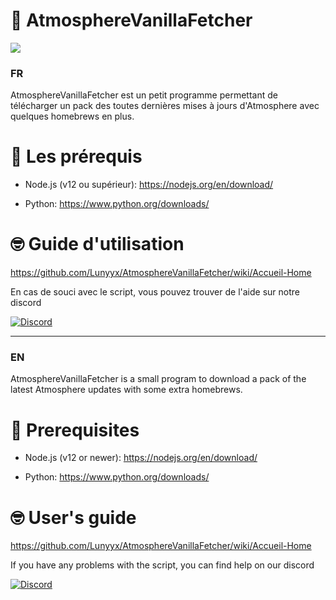﻿# 🌌 AtmosphereVanillaFetcher
 
<img src="https://i.imgur.com/xwhZrTP.png">

### FR

AtmosphereVanillaFetcher est un petit programme permettant de télécharger un pack des toutes dernières mises à jours d'Atmosphere avec quelques homebrews en plus.

# 🔧 Les prérequis

- Node.js (v12 ou supérieur): https://nodejs.org/en/download/

- Python: https://www.python.org/downloads/

# 🤓 Guide d'utilisation

https://github.com/Lunyyx/AtmosphereVanillaFetcher/wiki/Accueil-Home

En cas de souci avec le script, vous pouvez trouver de l'aide sur notre discord

[![Discord](https://img.shields.io/discord/643436008452521984.svg?logo=discord&logoColor=white&label=Discord&color=7289DA
)](https://discord.gg/XRYzNKyc)

--------------------------

### EN

AtmosphereVanillaFetcher is a small program to download a pack of the latest Atmosphere updates with some extra homebrews.

# 🔧 Prerequisites

- Node.js (v12 or newer): https://nodejs.org/en/download/

- Python: https://www.python.org/downloads/

# 🤓 User's guide

https://github.com/Lunyyx/AtmosphereVanillaFetcher/wiki/Accueil-Home

If you have any problems with the script, you can find help on our discord

[![Discord](https://img.shields.io/discord/643436008452521984.svg?logo=discord&logoColor=white&label=Discord&color=7289DA
)](https://discord.gg/XRYzNKyc)
